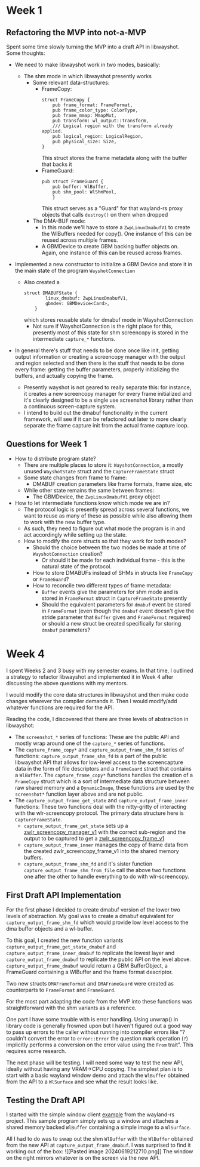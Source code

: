 # Week 1
## Refactoring the MVP into not-a-MVP
Spent some time slowly turning the MVP into a draft API in libwayshot.
Some thoughts:
- We need to make libwayshot work in two modes, basically:
	- The shm mode in which libwayshot presently works
		- Some relevant data-structures:
			- FrameCopy:
				```
				struct FrameCopy {
					pub frame_format: FrameFormat,
				    pub frame_color_type: ColorType,
				    pub frame_mmap: MmapMut,
				    pub transform: wl_output::Transform,
				    /// Logical region with the transform already applied.
				    pub logical_region: LogicalRegion,
				    pub physical_size: Size,
				}
				```
				This struct stores the frame metadata along with the buffer that backs it
			- FrameGuard:
				```
				pub struct FrameGuard {
					pub buffer: WlBuffer,
					pub shm_pool: WlShmPool,
					}
				```
				This struct serves as a "Guard" for that wayland-rs proxy objects that calls `destroy()` on them when dropped
		- The DMA-BUF mode:
			- In this mode we'll have to store a `ZwpLinuxDmabufV1` to create the WlBuffers needed for copy(). One instance of this can be reused across multiple frames.
			- A GBMDevice to create GBM backing buffer objects on. Again, one instance of this can be reused across frames.
	
- Implemented a new constructor to initialize a GBM Device and store it in the main state of the program `WayshotConnection`
	- Also created a 
		```
		struct DMABUFState {
				linux_dmabuf: ZwpLinuxDmabufV1,
				gbmdev: GBMDevice<Card>,
			}
		```
		which stores reusable state for dmabuf mode in WayshotConnection
		-  Not sure if WayshotConnection is the right place for this, presently most of this state for shm screencopy is stored in the intermediate `capture_*` functions.

- In general there's stuff that needs to be done once like init, getting output information or creating a screencopy manager with the output and region selected and then there is the stuff that needs to be done every frame: getting the buffer parameters, properly initializing the buffers, and actually copying the frame.
	- Presently wayshot is not geared to really separate this: for instance, it creates a new screencopy manager for every frame initialized  and it's clearly designed to be a single use screenshot library rather than a continuous screen-capture system. 
	- I intend to build out the dmabuf functionality in the current framework, will see if it can be refactored out later to more clearly separate the frame capture init from the actual frame capture loop.
## Questions for Week 1
- How to distribute program state?
	- There are multiple places to store it: `WayshotConnection`, a mostly unused `WayshotState` struct and the `CaptureFrameState` struct
	- Some state changes from frame to frame:
		- DMABUF creation parameters like frame formats, frame size, etc
	- While other state remains the same between frames:
		- The GBMDevice, the `ZwpLinuxDmabufV1` proxy object
- How to let intermediate functions know which mode we are in?
	- The protocol logic is presently spread across several functions, we want to reuse as many of these as possible while also allowing them to work with the new buffer type. 
	- As such, they need to figure out what mode the program is in and act accordingly while setting up the state.
  - How to modify the core structs so that they work for both modes?
	  - Should the choice between the two modes be made at time of `WayshotConnection` creation?
		  - Or should it be made for each individual frame - this is the natural state of the protocol.
	  - How to store DMABUFs instead of SHMs in structs like `FrameCopy` or `FrameGuard`?
	  - How to reconcile two different types of frame metadata: 
		  - `Buffer` events give the parameters for shm mode and is stored in `FrameFormat` struct in `CaptureFrameState` presently
		  - Should the equivalent parameters for `dmabuf` event be stored in `FrameFormat` (even though the `dmabuf` event doesn't give the stride parameter that `Buffer` gives and `FrameFormat` requires) or should a new struct be created specifically for storing `dmabuf` parameters?
# Week 4
I spent Weeks 2 and 3 busy with my semester exams. In that time, I outlined a strategy to refactor libwayshot and implemented it in Week 4 after discussing the above questions with my mentors.

I would modify the core data structures in libwayshot and then make code changes wherever the compiler demands it.  Then I would modify/add whatever functions are required for the API.

Reading the code, I discovered that there are three levels of abstraction in libwayshot:
- The `screenshot_*` series of functions: These are the public API and mostly wrap around one of the `capture_*` series of functions.
- The `capture_frame_copy*` and `capture_output_frame_shm_fd` series of functions: `capture_output_frame_shm_fd` is a part of the public libwayshot API  that allows for low-level access to the screencapture data in the form of file descriptors and a `FrameGuard` struct that contains a `WlBuffer`. The `capture_frame_copy*` functions handles the creation of a `FrameCopy` struct which is a sort of intermediate data structure between raw shared memory and a `DynamicImage`, these functions are used by the `screenshot*` function layer above and are not public.
- The `capture_output_frame_get_state` and `capture_output_frame_inner` functions: These two functions deal with the nitty-gritty of interacting with the wlr-screencopy protocol. The primary data structure here is `CaptureFrameState`.
	- `capture_output_frame_get_state` sets up a [zwlr_screencopy_manager_v1](https://wayland.app/protocols/wlr-screencopy-unstable-v1#zwlr_screencopy_manager_v1 "zwlr_screencopy_manager_v1 interface") with the correct sub-region and the output to be captured to get a  [zwlr_screencopy_frame_v1](https://wayland.app/protocols/wlr-screencopy-unstable-v1#zwlr_screencopy_frame_v1 "zwlr_screencopy_frame_v1 interface") 
	- `capture_output_frame_inner` manages the copy of frame data from the created zwlr_screencopy_frame_v1 into the shared memory buffers.
	- `capture_output_frame_shm_fd` and it's sister function `capture_output_frame_shm_from_file` call the above two functions one after the other to handle everything to do with wlr-screencopy.
## First Draft API Implementation
For the first phase I decided to create dmabuf version of the lower two levels of abstraction. My goal was to create a dmabuf equivalent for `capture_output_frame_shm_fd` which would provide low level access to the dma buffer objects and a wl-buffer. 

To this goal, I created the new function variants `capture_output_frame_get_state_dmabuf` and `capture_output_frame_inner_dmabuf` to replicate the lowest layer and `capture_output_frame_dmabuf` to replicate the public API on the level above. `capture_output_frame_dmabuf` would return a GBM BufferObject, a FrameGuard containing a WlBuffer and the frame format descriptor.

Two new structs `DMAFrameFormat` and `DMAFrameGuard` were created as counterparts to `FrameFormat` and `FrameGuard`. 

For the most part adapting the code from the MVP into these functions was straightforward with the shm variants as a reference.

One part I have some trouble with is error handling. Using unwrap() in library code is generally frowned upon but I haven't figured out a good way to pass up errors to the caller without running into compiler errors like "? couldn't convert the error to `error::Error`
the question mark operation (`?`) implicitly performs a conversion on the error value using the `From` trait". This requires some research.

The next phase will be testing. I will need some way to test the new API, ideally without having any VRAM->CPU copying. The simplest plan is to start with a basic wayland window demo and attach the `WlBuffer` obtained from the API to a `WlSurface` and see what the result looks like. 
## Testing the Draft API
I started with the simple window client [example](https://github.com/Smithay/wayland-rs/blob/master/wayland-client/examples/simple_window.rs) from the wayland-rs project. This sample program simply sets up a window and attaches a shared memory backed `WlBuffer` containing a simple image to a `WlSurface`.

All I had to do was to swap out the shm `WlBuffer` with the `WlBuffer` obtained from the new API at `capture_output_frame_dmabuf`. I was surprised to find it working out of the box:
![[Pasted image 20240619212710.png]]
The window on the right mirrors whatever is on the screen via the new API.

